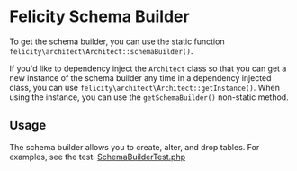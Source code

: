 # Felicity Schema Builder

To get the schema builder, you can use the static function `felicity\architect\Architect::schemaBuilder()`.

If you'd like to dependency inject the `Architect` class so that you can get a new instance of the schema builder any time in a dependency injected class, you can use `felicity\architect\Architect::getInstance()`. When using the instance, you can use the `getSchemaBuilder()` non-static method.

## Usage

The schema builder allows you to create, alter, and drop tables. For examples, see the test: [SchemaBuilderTest.php](../tests/services/SchemaBuilderTest.php)
